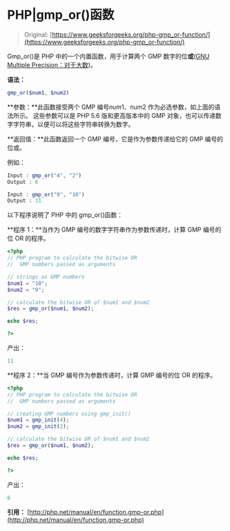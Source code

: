 # PHP|gmp_or()函数

> Original: [https://www.geeksforgeeks.org/php-gmp_or-function/](https://www.geeksforgeeks.org/php-gmp_or-function/)

Gmp_or()是 PHP 中的一个内置函数，用于计算两个 GMP 数字的位**或**([GNU Multiple Precision：对于大数](https://en.wikipedia.org/wiki/GNU_Multiple_Precision_Arithmetic_Library))。

**语法：**

```php
gmp_or($num1, $num2)
```

**参数：**此函数接受两个 GMP 编号$num1、$num2 作为必选参数，如上面的语法所示。 这些参数可以是 PHP 5.6 版和更高版本中的 GMP 对象，也可以传递数字字符串，以便可以将这些字符串转换为数字。

**返回值：**此函数返回一个 GMP 编号，它是作为参数传递给它的 GMP 编号的位或。

例如：

```php
Input : gmp_or("4", "2")
Output : 6

Input : gmp_or("9", "10")
Output : 11

```

以下程序说明了 PHP 中的 gmp_or()函数：

**程序 1：**当作为 GMP 编号的数字字符串作为参数传递时，计算 GMP 编号的位 OR 的程序。

```php
<?php
// PHP program to calculate the bitwise OR
//  GMP numbers passed as arguments 

// strings as GMP numbers 
$num1 = "10";
$num2 = "9";

// calculate the bitwise OR of $num1 and $num2
$res = gmp_or($num1, $num2);

echo $res;

?>
```

产出：

```php
11
```

**程序 2：**当 GMP 编号作为参数传递时，计算 GMP 编号的位 OR 的程序。

```php
<?php
// PHP program to calculate the bitwise OR
//  GMP numbers passed as arguments 

// creating GMP numbers using gmp_init()
$num1 = gmp_init(4);
$num2 = gmp_init(2);

// calculate the bitwise OR of $num1 and $num2
$res = gmp_or($num1, $num2);

echo $res;

?>
```

产出：

```php
6

```

**引用：**
[http://php.net/manual/en/function.gmp-or.php](http://php.net/manual/en/function.gmp-or.php)